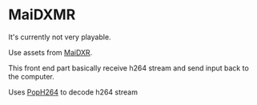 # MaiDXMR

It's currently not very playable.

Use assets from [MaiDXR](https://github.com/xiaopeng12138/MaiDXR).

This front end part basically receive h264 stream and send input back to the computer.

Uses [PopH264](https://github.com/NewChromantics/PopH264) to decode h264 stream
